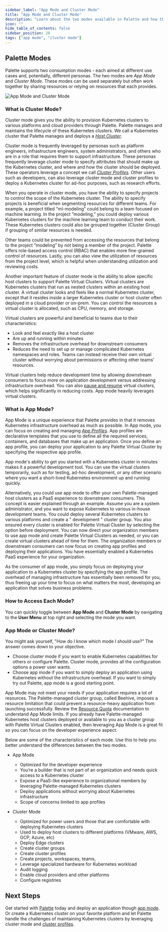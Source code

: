 ```yaml
---
sidebar_label: "App Mode and Cluster Mode"
title: "App Mode and Cluster Mode"
description: "Learn about the two modes available in Palette and how they benefit your Kubernetes experience."
icon: ""
hide_table_of_contents: false
sidebar_position: 20
tags: ["app mode", "cluster mode"]
---
```


## Palette Modes

Palette supports two consumption modes - each aimed at different use cases and, potentially, different personas. The two
modes are _App Mode_ and _Cluster Mode_. These modes can be used separately but often work together by sharing resources
or relying on resources that each provides.

![App Mode and Cluster Mode](/docs_introduction_palette-modes.webp)

### What is Cluster Mode?

Cluster mode gives you the ability to provision Kubernetes clusters to various platforms and cloud providers through
Palette. Palette manages and maintains the lifecycle of these Kubernetes clusters. We call a Kubernetes cluster that
Palette manages and deploys a [_Host Cluster_](../glossary-all.md#host-cluster).

Cluster mode is frequently leveraged by personas such as platform engineers, infrastructure engineers, system
administrators, and others who are in a role that requires them to support infrastructure. These personas frequently
leverage cluster mode to specify attributes that should make up the Kubernetes cluster, and where and how the cluster
should be deployed. These operators leverage a concept we call
[_Cluster Profiles_](../profiles/cluster-profiles/cluster-profiles.md). Other users such as developers, can also
leverage cluster mode and cluster profiles to deploy a Kubernetes cluster for ad-hoc purposes, such as research efforts.

When you operate in cluster mode, you have the ability to specify projects to control the scope of the Kubernetes
cluster. The ability to specify projects is beneficial when segmenting resources for different teams. For example, a
project titled “ml-modeling” could belong to a team focused on machine learning. In the project “modeling,” you could
deploy various Kubernetes clusters for the machine learning team to conduct their work. These Kubernetes clusters could
also be grouped together (Cluster Group) if grouping of similar resources is needed.

Other teams could be prevented from accessing the resources that belong to the project “modeling” by not being a member
of the project. Palette offers role-based access control (RBAC) that enables more fine-grained control of resources.
Lastly, you can also view the utilization of resources from the project level, which is helpful when understanding
utilization and reviewing costs.

Another important feature of cluster mode is the ability to allow specific host clusters to support Palette Virtual
Clusters. Virtual clusters are Kubernetes clusters that run as nested clusters within an existing host cluster. A
virtual cluster looks and feels like a normal Kubernetes cluster, except that it resides inside a larger Kubernetes
cluster or host cluster often deployed in a cloud provider or on-prem. You can control the resources a virtual cluster
is allocated, such as CPU, memory, and storage.

Virtual clusters are powerful and beneficial to teams due to their characteristics:

- Look and feel exactly like a host cluster
- Are up and running within minutes
- Removes the infrastructure overhead for downstream consumers
- Reduces the need to set up or manage complicated Kubernetes namespaces and roles. Teams can instead receive their own
  virtual cluster without worrying about permissions or affecting other teams’ resources.

Virtual clusters help reduce development time by allowing downstream consumers to focus more on application development
versus addressing infrastructure overhead. You can also
[pause and resume](../devx/palette-virtual-clusters/pause-restore-virtual-clusters.md) virtual clusters, which helps
significantly in reducing costs. App mode heavily leverages virtual clusters.

### What is App Mode?

App Mode is a unique experience that Palette provides in that it removes Kubernetes infrastructure overhead as much as
possible. In App mode, you can focus on creating and managing
[_App Profiles_](../profiles/app-profiles/app-profiles.md). App profiles are declarative templates that you use to
define all the required services, containers, and databases that make up an application. Once you define an app profile,
you can deploy your application to any Palette Virtual Cluster by specifying the respective app profile.

App mode's ability to get you started with a Kubernetes cluster in minutes makes it a powerful development tool. You can
use the virtual clusters temporarily, such as for testing, ad-hoc development, or any other scenario where you want a
short-lived Kubernetes environment up and running quickly.

Alternatively, you could use app mode to offer your own Palette-managed host clusters as a PaaS experience to downstream
consumers. This concept is easier explained through an example. Assume you are a system administrator, and you want to
expose Kubernetes to various in-house development teams. You could deploy several Kubernetes clusters to various
platforms and create a " development " cluster group. You also ensured every cluster is enabled for Palette Virtual
Cluster by selecting the option before deployment. You can now direct your organization members to use app mode and
create Palette Virtual Clusters as needed, or you can create virtual clusters ahead of time for them. The organization
members or downstream consumers can now focus on creating app profiles and deploying their applications. You have
essentially enabled a Kubernetes PaaS experience for your organization.

As the consumer of app mode, you simply focus on deploying your application to a Kubernetes cluster by specifying the
app profile. The overhead of managing infrastructure has essentially been removed for you, thus freeing up your time to
focus on what matters the most, developing an application that solves business problems.

### How to Access Each Mode?

You can quickly toggle between **App Mode** and **Cluster Mode** by navigating to the **User Menu** at top right and
selecting the mode you want.

### App Mode or Cluster Mode?

You might ask yourself, "How do I know which mode I should use?” The answer comes down to your objective.

- Choose cluster mode if you want to enable Kubernetes capabilities for others or configure Palette. Cluster mode,
  provides all the configuration options a power user wants.
- Choose app mode if you want to simply deploy an application using Kubernetes without the infrastructure overhead. If
  you want to simply try out Palette, app mode is a good starting point.

App Mode may not meet your needs if your application requires a lot of resources. The Palette-managed cluster group,
called Beehive, imposes a resource limitation that could prevent a resource-heavy application from launching
successfully. Review the [Resource Quota](../devx/manage-dev-engine/resource-quota.md) documentation to understand App
Mode limits. If you already have Palette-managed Kubernetes host clusters deployed or available to you as a cluster
group with Palette Virtual Clusters enabled, then leveraging App Mode is a great fit so you can focus on the developer
experience aspect.

Below are some of the characteristics of each mode. Use this to help you better understand the differences between the
two modes.

- App Mode

  - Optimized for the developer experience
  - You’re a builder that is not part of an organization and needs quick access to a Kubernetes cluster
  - Expose a PaaS-like experience to organizational members by leveraging Palette-managed Kubernetes clusters
  - Deploy applications without worrying about Kubernetes infrastructure
  - Scope of concerns limited to app profiles

- Cluster Mode
  - Optimized for power users and those that are comfortable with deploying Kubernetes clusters
  - Used to deploy host clusters to different platforms (VMware, AWS, GCP, Azure, etc)
  - Deploy Edge clusters
  - Create cluster groups
  - Create cluster profiles
  - Create projects, workspaces, teams,
  - Leverage specialized hardware for Kubernetes workload
  - Audit logging
  - Enable cloud providers and other platforms
  - Configure registries

## Next Steps

Get started with [Palette](https://console.spectrocloud.com/) today and deploy an application though [app mode](/devx).
Or create a Kubernetes cluster on your favorite platform and let Palette handle the challenges of maintaining Kubernetes
clusters by leveraging cluster mode and [cluster profiles](../profiles/cluster-profiles/cluster-profiles.md).
